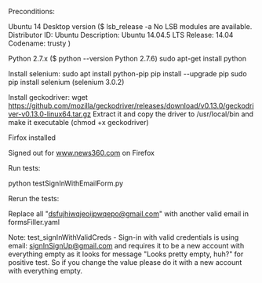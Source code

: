 
Preconditions:

Ubuntu 14 Desktop version
($ lsb_release -a
No LSB modules are available.
Distributor ID:	Ubuntu
Description:	Ubuntu 14.04.5 LTS
Release:	14.04
Codename:	trusty
)

Python 2.7.x 
($ python --version
Python 2.7.6)
sudo apt-get install python

Install selenium:
sudo apt install python-pip
pip install --upgrade pip
sudo pip install selenium 
(selenium 3.0.2) 

Install geckodriver:
wget https://github.com/mozilla/geckodriver/releases/download/v0.13.0/geckodriver-v0.13.0-linux64.tar.gz Extract it and copy the driver to /usr/local/bin and make it executable (chmod +x geckodriver)

Firfox installed

Signed out for www.news360.com on Firefox

Run tests:

python testSignInWithEmailForm.py

Rerun the tests:

Replace all "dsfujhiwqjeoijpwqepo@gmail.com" with another valid email in formsFiller.yaml

Note: test_signInWithValidCreds - Sign-in with valid credentials is using email: signInSignUp@gmail.com and requires it to be a new account with everything empty as it looks for message "Looks pretty empty, huh?" for positive test. So if you change the value please do it with a new account with everything empty.
